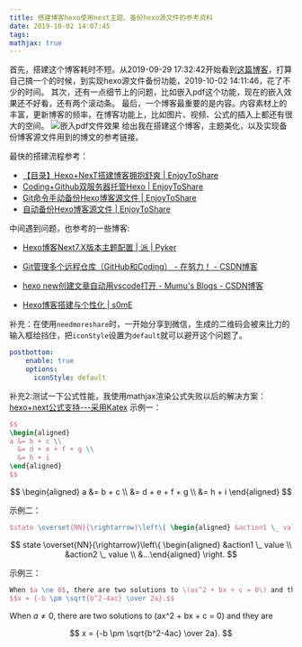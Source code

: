```yaml
---
title: 搭建博客hexo使用next主题、备份hexo源文件的参考资料
date: 2019-10-02 14:07:45
tags:
mathjax: true
---
```

首先，搭建这个博客耗时不短。从2019-09-29 17:32:42开始看到[这篇博客](https://yxyuxuan.github.io/2019/07/16/GitHub-Hexo-Next%E6%90%AD%E5%BB%BA%E5%8D%9A%E5%AE%A2/)，打算自己搞一个的时候，到实现hexo源文件备份功能，2019-10-02 14:11:46，花了不少的时间。
其次，还有一点细节上的问题，比如嵌入pdf这个功能，现在的嵌入效果还不好看，还有两个滚动条。
最后，一个博客最重要的是内容。内容素材上的丰富，更新博客的频率，在博客功能上，比如图片、视频、公式的插入上都还有很大的空间。
![嵌入pdf文件效果](https://raw.githubusercontent.com/lingr7/picgo_github/master/img/pdf%E6%95%88%E6%9E%9C.PNG?token=AJBEV5ZDWBDM7HIUZII7UKK5SRAGU)
给出我在搭建这个博客，主题美化，以及实现备份博客源文件用到的博文的参考链接。

最快的搭建流程参考：

- [【目录】Hexo+NexT搭建博客拥抱舒爽 | EnjoyToShare](https://blog.enjoytoshare.club/article/hexo-do-optimization.html)  
- [Coding+Github双服务器托管Hexo | EnjoyToShare ](https://blog.enjoytoshare.club/article/hexo-do-server-hosting.html)
- [Git命令手动备份Hexo博客源文件 | EnjoyToShare ](https://blog.enjoytoshare.club/article/manual_backup_blog_source_files.html)
- [自动备份Hexo博客源文件 | EnjoyToShare ](https://blog.enjoytoshare.club/article/auto_backup_blog_source_files.html)

中间遇到问题，也参考的一些博客:

- [Hexo博客Next7.X版本主题配置 | 派 | Pyker](https://www.ipyker.com/2019/05/01/hexo-next.html)

- [Git管理多个远程仓库（GitHub和Coding） - 在努力！ - CSDN博客](https://blog.csdn.net/violet_echo_0908/article/details/50389138)

- [hexo new创建文章自动用vscode打开 - Mumu's Blogs - CSDN博客](https://blog.csdn.net/zhu_1997/article/details/87635817)
- [Hexo博客搭建与个性化 | s0mE](http://ljmeng.site/posts/2864/)  

补充：在使用`needmoreshare`时，一开始分享到微信，生成的二维码会被来比力的输入框给挡住，把`iconStyle`设置为`default`就可以避开这个问题了。

```yaml
postbottom:
    enable: true
    options:
      iconStyle: default
```

补充2:测试一下公式性能，我使用mathjax渲染公式失败以后的解决方案：[hexo+next公式支持---采用Katex](http://lingr7.coding.me/2019/10/03/hexo+next%E5%85%AC%E5%BC%8F%E6%94%AF%E6%8C%81---%E9%87%87%E7%94%A8Katex.html#more)
示例一：

```latex
$$
\begin{aligned}
a &= b + c \\
  &= d + e + f + g \\
  &= h + i
\end{aligned}
$$
```

$$
\begin{aligned}
  a &= b + c \\
    &= d + e + f + g \\
    &= h + i
\end{aligned}
$$

示例二：

```latex
$state \overset{NN}{\rightarrow}\left\{ \begin{aligned} &action1 \_ value \\ &action2 \_ value \\ &...\end{aligned} \right.$
```

$$
state \overset{NN}{\rightarrow}\left\{ \begin{aligned} &action1 \_ value \\ &action2 \_ value \\ &...\end{aligned} \right.
$$

示例三：

```latex
When $a \ne 0$, there are two solutions to \(ax^2 + bx + c = 0\) and they are
$$x = {-b \pm \sqrt{b^2-4ac} \over 2a}.$$
```



When $a \ne 0$, there are two solutions to \(ax^2 + bx + c = 0\) and they are


$$
x = {-b \pm \sqrt{b^2-4ac} \over 2a}.
$$

